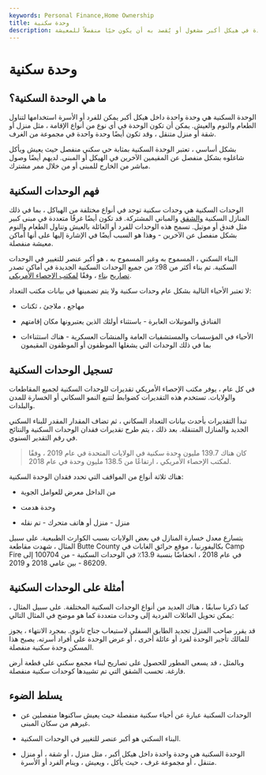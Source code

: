```yaml
---
keywords: Personal Finance,Home Ownership
title: وحدة سكنية
description: الوحدة السكنية هي وحدة سكنية واحدة في هيكل أكبر مشغول أو يُقصد به أن يكون حيًا منفصلاً للمعيشة.
---
```


# وحدة سكنية
## ما هي الوحدة السكنية؟

الوحدة السكنية هي وحدة واحدة داخل هيكل أكبر يمكن للفرد أو الأسرة استخدامها لتناول الطعام والنوم والعيش. يمكن أن تكون الوحدة في أي نوع من أنواع الإقامة ، مثل منزل أو شقة أو منزل متنقل ، وقد تكون أيضًا وحدة واحدة في مجموعة من الغرف.

بشكل أساسي ، تعتبر الوحدة السكنية بمثابة حي سكني منفصل حيث يعيش ويأكل شاغلوه بشكل منفصل عن المقيمين الآخرين في الهيكل أو المبنى. لديهم أيضًا وصول مباشر من الخارج للمبنى أو من خلال ممر مشترك.

## فهم الوحدات السكنية

الوحدات السكنية هي وحدات سكنية توجد في أنواع مختلفة من الهياكل ، بما في ذلك المنازل السكنية [والشقق](/condominium) والمباني المشتركة. قد تكون أيضًا غرفًا متعددة في مبنى كبير مثل فندق أو موتيل. تسمح هذه الوحدات للفرد أو العائلة بالعيش وتناول الطعام والنوم بشكل منفصل عن الآخرين - وهذا هو السبب أيضًا في الإشارة إليها على أنها أماكن معيشة منفصلة.

البناء السكني ، المسموح به وغير المسموح به ، هو أكبر عنصر للتغيير في الوحدات السكنية. تم بناء أكثر من 98٪ من جميع الوحدات السكنية الجديدة في أماكن تصدر [تصاريح](/building-permits) [بناء](/building-permits) ، وفقًا [لمكتب الإحصاء الأمريكي](/bureauofcensus).

لا تعتبر الأحياء التالية بشكل عام وحدات سكنية ولا يتم تضمينها في بيانات مكتب التعداد:

- مهاجع ، ملاجئ ، ثكنات

- الفنادق والموتيلات العابرة - باستثناء أولئك الذين يعتبرونها مكان إقامتهم

- الأحياء في المؤسسات والمستشفيات العامة والمنشآت العسكرية - هناك استثناءات بما في ذلك الوحدات التي يشغلها الموظفون أو الموظفون المقيمون

## تسجيل الوحدات السكنية

في كل عام ، يوفر مكتب الإحصاء الأمريكي تقديرات للوحدات السكنية لجميع المقاطعات والولايات. تستخدم هذه التقديرات كضوابط لتتبع النمو السكاني أو الخسارة للمدن والبلدات.

تبدأ التقديرات بأحدث بيانات التعداد السكاني ، ثم تضاف المقدار المقدر للبناء السكني الجديد والمنازل المتنقلة. بعد ذلك ، يتم طرح تقديرات فقدان الوحدات السكنية والنتائج في رقم التقدير السنوي.

> كان هناك 139.7 مليون وحدة سكنية في الولايات المتحدة في عام 2019 ، وفقًا لمكتب الإحصاء الأمريكي ، ارتفاعًا من 138.5 مليون وحدة في عام 2018.

>

هناك ثلاثة أنواع من المواقف التي تحدد فقدان الوحدة السكنية:

- من الداخل معرض للعوامل الجوية

- وحدة هدمت

- منزل - منزل أو هاتف متحرك - تم نقله

يتسارع معدل خسارة المنازل في بعض الولايات بسبب الكوارث الطبيعية. على سبيل المثال ، شهدت مقاطعة Butte County بكاليفورنيا ، موقع حرائق الغابات في Camp Fire في عام 2018 ، انخفاضًا بنسبة 13.9٪ في الوحدات السكنية - من 100704 إلى 86209 - بين عامي 2018 و 2019.

## أمثلة على الوحدات السكنية

كما ذكرنا سابقًا ، هناك العديد من أنواع الوحدات السكنية المختلفة. على سبيل المثال ، يمكن تحويل العائلات الفردية إلى وحدات متعددة كما هو موضح في المثال التالي:

قد يقرر صاحب المنزل تجديد الطابق السفلي لاستيعاب جناح ثانوي. بمجرد الانتهاء ، يجوز للمالك تأجير الوحدة لفرد أو عائلة أخرى ، أو عرض الوحدة على أفراد أسرته. يصبح هذا المسكن وحدة سكنية منفصلة.

وبالمثل ، قد يسعى المطور للحصول على تصاريح لبناء مجمع سكني على قطعة أرض فارغة. تحسب الشقق التي تم تشييدها كوحدات سكنية منفصلة.

## يسلط الضوء

- الوحدات السكنية عبارة عن أحياء سكنية منفصلة حيث يعيش ساكنوها منفصلين عن غيرهم من سكان المبنى.

- البناء السكني هو أكبر عنصر للتغيير في الوحدات السكنية.

- الوحدة السكنية هي وحدة واحدة داخل هيكل أكبر ، مثل منزل ، أو شقة ، أو منزل متنقل ، أو مجموعة غرف ، حيث يأكل ، ويعيش ، وينام الفرد أو الأسرة.


